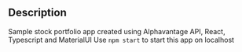 ## Description

Sample stock portfolio app created using Alphavantage API, React, Typescript and MaterialUI
Use `npm start` to start this app on localhost
